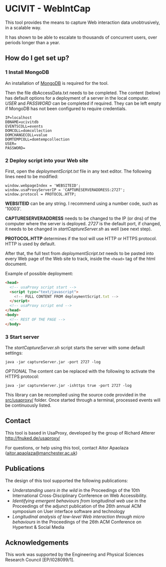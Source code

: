 # UCIVIT - WebIntCap

This tool provides the means to capture Web interaction data unobtrusively, in a scalable way.

It has shown to be able to escalate to thousands of concurrent users, over periods longer than a year.

## How do I get set up?

### 1 Install MongoDB

An installation of [MongoDB](https://www.mongodb.com/download-center) is required for the tool.

Then the file dbAccessData.txt needs to be completed. The content (below) has default options for a deployment of a server in the local computer. *USER* and *PASSWORD* can be completed if required. They can be left empty if MongoDB has not been configured to require credentials.

```
IP=localhost
DBNAME=ucivitdb
EVENTSCOLL=events
DOMCOLL=domcollection
DOMCHANGECOLL=value
DOMTEMPCOLL=domtempcollection
USER=
PASSWORD=
```

### 2 Deploy script into your Web site

First, open the *deploymentScript.txt* file in any text editor. The following lines need to be modified:

```
window.webpageIndex = 'WEBSITEID';
window.usaProxyServerIP = 'CAPTURESERVERADDRESS:2727';
window.protocol = PROTOCOL.HTTP;
```

**WEBSITEID** can be any string. I recommend using a number code, such as '10003'.

**CAPTURESERVERADDRESS** needs to be changed to the IP (or dns) of the computer where the server is deployed. *2727* is the default port, if changed, it needs to be changed in *startCaptureServer.sh* as well (see next step).

**PROTOCOL.HTTP** determines if the tool will use HTTP or HTTPS protocol. HTTP is used by default.

After that, the full text from *deploymentScript.txt* needs to be pasted into every Web page of the Web site to track, inside the ```<head>``` tag of the html document.

Example of possible deployment:

```html
<head>
  <!-- usaProxy script start -->
  <script type="text/javascript">
    <!-- FULL CONTENT FROM deploymentScript.txt -->
  </script>
  <!-- usaProxy script end -->
</head>
<body>
  <!-- REST OF THE PAGE -->
</body>
```

### 3 Start server

The *startCaptureServer.sh* script starts the server with some default settings:

```
java -jar captureServer.jar -port 2727 -log
```

*OPTIONAL* The content can be replaced with the following to activate the HTTPS protocol:

```
java -jar captureServer.jar -ishttps true -port 2727 -log
```

This library can be recompiled using the source code provided in the [src/usaproxy/](src/usaproxy/) folder. Once started through a terminal, processed events will be continuously listed.

## Contact

This tool is based in UsaProxy, developed by the group of Richard Atterer <http://fnuked.de/usaproxy/>

For questions, or help using this tool, contact Aitor Apaolaza (aitor.apaolaza@manchester.ac.uk)

## Publications

The design of this tool supported the following publications:

* *Understanding users in the wild* in the Proceedings of the 10th International Cross-Disciplinary Conference on Web Accessibility.
* *Identifying emergent behaviours from longitudinal web use* in the Proceedings of the adjunct publication of the 26th annual ACM symposium on User interface software and technology
* *Longitudinal analysis of low-level Web interaction through micro behaviours* in the Proceedings of the 26th ACM Conference on Hypertext & Social Media

## Acknowledgements

This work was supported by the Engineering and Physical Sciences Research Council [EP/I028099/1].

